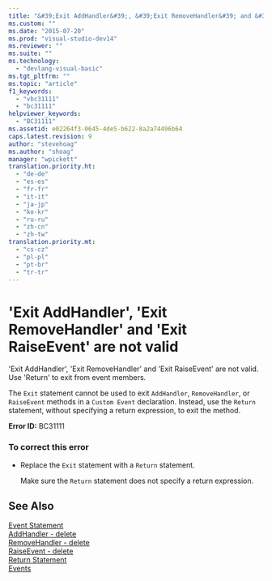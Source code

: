 ```yaml
---
title: "&#39;Exit AddHandler&#39;, &#39;Exit RemoveHandler&#39; and &#39;Exit RaiseEvent&#39; are not valid | Microsoft Docs"
ms.custom: ""
ms.date: "2015-07-20"
ms.prod: "visual-studio-dev14"
ms.reviewer: ""
ms.suite: ""
ms.technology: 
  - "devlang-visual-basic"
ms.tgt_pltfrm: ""
ms.topic: "article"
f1_keywords: 
  - "vbc31111"
  - "bc31111"
helpviewer_keywords: 
  - "BC31111"
ms.assetid: e02264f3-0645-4de5-b622-8a2a74496b64
caps.latest.revision: 9
author: "stevehoag"
ms.author: "shoag"
manager: "wpickett"
translation.priority.ht: 
  - "de-de"
  - "es-es"
  - "fr-fr"
  - "it-it"
  - "ja-jp"
  - "ko-kr"
  - "ru-ru"
  - "zh-cn"
  - "zh-tw"
translation.priority.mt: 
  - "cs-cz"
  - "pl-pl"
  - "pt-br"
  - "tr-tr"
---
```

# &#39;Exit AddHandler&#39;, &#39;Exit RemoveHandler&#39; and &#39;Exit RaiseEvent&#39; are not valid
'Exit AddHandler', 'Exit RemoveHandler' and 'Exit RaiseEvent' are not valid. Use 'Return' to exit from event members.  
  
 The `Exit` statement cannot be used to exit `AddHandler`, `RemoveHandler`, or `RaiseEvent` methods in a `Custom Event` declaration. Instead, use the `Return` statement, without specifying a return expression, to exit the method.  
  
 **Error ID:** BC31111  
  
### To correct this error  
  
-   Replace the `Exit` statement with a `Return` statement.  
  
     Make sure the `Return` statement does not specify a return expression.  
  
## See Also  
 [Event Statement](/dotnet/visual-basic/language-reference/statements/event-statement)   
 [AddHandler - delete](http://msdn.microsoft.com/en-us/fc464cf8-582c-48a6-a9c2-185c4c3d5ff8)   
 [RemoveHandler - delete](http://msdn.microsoft.com/en-us/35c17f61-6e22-4b87-b6e1-3ed0c27a88a0)   
 [RaiseEvent - delete](http://msdn.microsoft.com/en-us/7f765da0-5491-40b6-9ed5-24c98f9daad9)   
 [Return Statement](/dotnet/visual-basic/language-reference/statements/return-statement)   
 [Events](/dotnet/visual-basic/programming-guide/language-features/events/events)